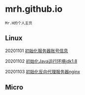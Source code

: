 # mrh.github.io

	Mr.H的个人主页

## Linux

20201101 [初始化服务器账号信息](https://github.com/zfhlm/mrh.github.io/blob/main/document/linux/linux-20201101%20%E5%88%9D%E5%A7%8B%E5%8C%96%E6%9C%8D%E5%8A%A1%E5%99%A8%E8%B4%A6%E5%8F%B7%E4%BF%A1%E6%81%AF.md)

20201102 [初始化Java运行环境jdk1.8](https://github.com/zfhlm/mrh.github.io/blob/main/document/linux/linux-20201102%20%E5%88%9D%E5%A7%8B%E5%8C%96Java%E8%BF%90%E8%A1%8C%E7%8E%AF%E5%A2%83jdk1.8.md)

20201103 [初始化反向代理服务器nginx](https://github.com/zfhlm/mrh.github.io/blob/main/document/linux/linux-20201103%20%E5%88%9D%E5%A7%8B%E5%8C%96%E5%8F%8D%E5%90%91%E4%BB%A3%E7%90%86%E6%9C%8D%E5%8A%A1%E5%99%A8nginx.md)

## Micro

